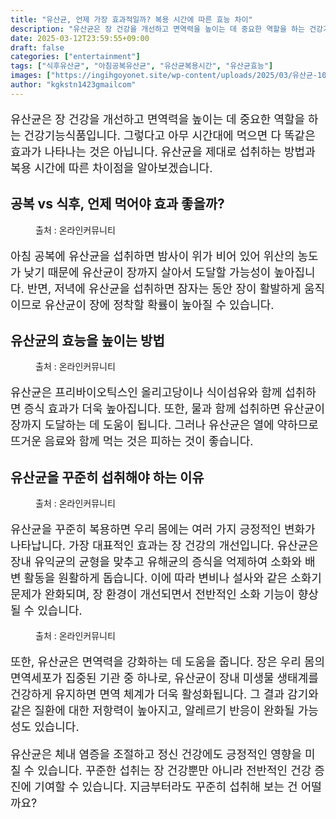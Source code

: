 ```yaml
---
title: "유산균, 언제 가장 효과적일까? 복용 시간에 따른 효능 차이"
description: "유산균은 장 건강을 개선하고 면역력을 높이는 데 중요한 역할을 하는 건강기능식품입니다. 그렇다고 아무 시간대에 먹으면 다 똑같은 효과가 나타나는 것은 아닙니다. 유산균을 제대로 섭취하는 방법과 복용 시간에 따른 차이점을 알아보겠습니다."
date: 2025-03-12T23:59:55+09:00
draft: false
categories: ["entertainment"]
tags: ["식후유산균", "아침공복유산균", "유산균복용시간", "유산균효능"]
images: ["https://ingihgoyonet.site/wp-content/uploads/2025/03/유산균-1024x681.jpg", "https://ingihgoyonet.site/wp-content/uploads/2025/03/식이섬유-1024x1024.jpg", "https://ingihgoyonet.site/wp-content/uploads/2025/03/유산균섭취-1024x683.jpg", "https://ingihgoyonet.site/wp-content/uploads/2025/03/요거트-1024x683.jpg"]
author: "kgkstn1423gmailcom"
---
```


<p style="font-size:18px">유산균은 장 건강을 개선하고 면역력을 높이는 데 중요한 역할을 하는 건강기능식품입니다. 그렇다고 아무 시간대에 먹으면 다 똑같은 효과가 나타나는 것은 아닙니다. 유산균을 제대로 섭취하는 방법과 복용 시간에 따른 차이점을 알아보겠습니다.</p> <h2 >공복 vs 식후, 언제 먹어야 효과 좋을까?</h2> <figure ><img src="https://ingihgoyonet.site/wp-content/uploads/2025/03/유산균-1024x681.jpg" alt="" style="aspect-ratio:16/9;object-fit:cover"/><figcaption >출처 : 온라인커뮤니티</figcaption></figure> <p style="font-size:18px">아침 공복에 유산균을 섭취하면 밤사이 위가 비어 있어 위산의 농도가 낮기 때문에 유산균이 장까지 살아서 도달할 가능성이 높아집니다. 반면, 저녁에 유산균을 섭취하면 잠자는 동안 장이 활발하게 움직이므로 유산균이 장에 정착할 확률이 높아질 수 있습니다.</p> <h2 >유산균의 효능을 높이는 방법</h2> <figure ><img src="https://ingihgoyonet.site/wp-content/uploads/2025/03/식이섬유-1024x1024.jpg" alt="" style="aspect-ratio:16/9;object-fit:cover"/><figcaption >출처 : 온라인커뮤니티</figcaption></figure> <p style="font-size:18px">유산균은 프리바이오틱스인 올리고당이나 식이섬유와 함께 섭취하면 증식 효과가 더욱 높아집니다. 또한, 물과 함께 섭취하면 유산균이 장까지 도달하는 데 도움이 됩니다. 그러나 유산균은 열에 약하므로 뜨거운 음료와 함께 먹는 것은 피하는 것이 좋습니다.</p> <h2 >유산균을 꾸준히 섭취해야 하는 이유</h2> <figure ><img src="https://ingihgoyonet.site/wp-content/uploads/2025/03/유산균섭취-1024x683.jpg" alt="" style="aspect-ratio:16/9;object-fit:cover"/><figcaption >출처 : 온라인커뮤니티</figcaption></figure> <p style="font-size:18px">유산균을 꾸준히 복용하면 우리 몸에는 여러 가지 긍정적인 변화가 나타납니다. 가장 대표적인 효과는 장 건강의 개선입니다. 유산균은 장내 유익균의 균형을 맞추고 유해균의 증식을 억제하여 소화와 배변 활동을 원활하게 돕습니다. 이에 따라 변비나 설사와 같은 소화기 문제가 완화되며, 장 환경이 개선되면서 전반적인 소화 기능이 향상될 수 있습니다.</p> <figure ><img src="https://ingihgoyonet.site/wp-content/uploads/2025/03/요거트-1024x683.jpg" alt="" style="aspect-ratio:16/9;object-fit:cover"/><figcaption >출처 : 온라인커뮤니티</figcaption></figure> <p style="font-size:18px">또한, 유산균은 면역력을 강화하는 데 도움을 줍니다. 장은 우리 몸의 면역세포가 집중된 기관 중 하나로, 유산균이 장내 미생물 생태계를 건강하게 유지하면 면역 체계가 더욱 활성화됩니다. 그 결과 감기와 같은 질환에 대한 저항력이 높아지고, 알레르기 반응이 완화될 가능성도 있습니다.</p> <p style="font-size:18px">유산균은 체내 염증을 조절하고 정신 건강에도 긍정적인 영향을 미칠 수 있습니다. 꾸준한 섭취는 장 건강뿐만 아니라 전반적인 건강 증진에 기여할 수 있습니다. 지금부터라도 꾸준히 섭취해 보는 건 어떨까요?</p>